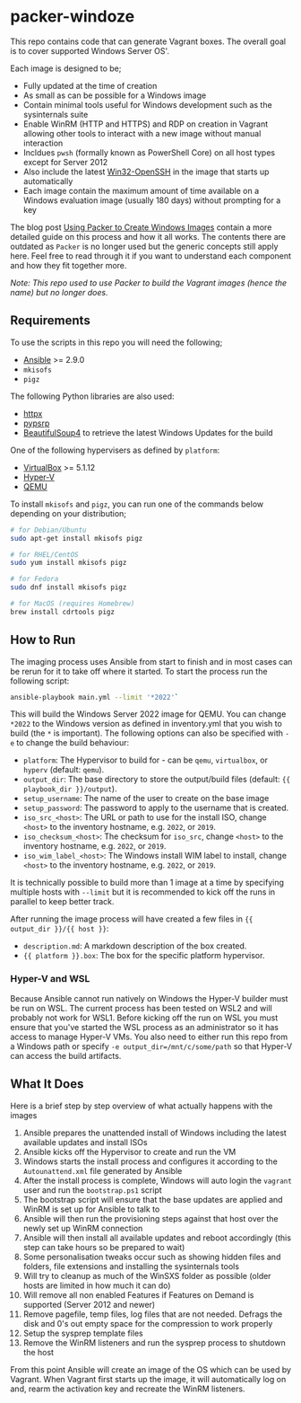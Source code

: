 # packer-windoze

This repo contains code that can generate Vagrant boxes.
The overall goal is to cover supported Windows Server OS'.

Each image is designed to be;

* Fully updated at the time of creation
* As small as can be possible for a Windows image
* Contain minimal tools useful for Windows development such as the sysinternals suite
* Enable WinRM (HTTP and HTTPS) and RDP on creation in Vagrant allowing other tools to interact with a new image without manual interaction
* Incldues `pwsh` (formally known as PowerShell Core) on all host types except for Server 2012
* Also include the latest [Win32-OpenSSH](https://github.com/PowerShell/Win32-OpenSSH) in the image that starts up automatically
* Each image contain the maximum amount of time available on a Windows evaluation image (usually 180 days) without prompting for a key

The blog post [Using Packer to Create Windows Images](http://www.bloggingforlogging.com/2017/11/23/using-packer-to-create-windows-images/) contain a more detailed guide on this process and how it all works.
The contents there are outdated as `Packer` is no longer used but the generic concepts still apply here.
Feel free to read through it if you want to understand each component and how they fit together more.

_Note: This repo used to use Packer to build the Vagrant images (hence the name) but no longer does._

## Requirements

To use the scripts in this repo you will need the following;

* [Ansible](https://github.com/ansible/ansible) >= 2.9.0
* `mkisofs`
* `pigz`

The following Python libraries are also used:

* [httpx](https://pypi.org/project/httpx/)
* [pypsrp](https://pypi.org/project/pypsrp/)
* [BeautifulSoup4](https://www.crummy.com/software/BeautifulSoup/) to retrieve the latest Windows Updates for the build

One of the following hypervisers as defined by `platform`:

* [VirtualBox](https://www.virtualbox.org/wiki/Downloads) >= 5.1.12
* [Hyper-V](https://docs.microsoft.com/en-us/windows-server/virtualization/hyper-v/hyper-v-on-windows-server)
* [QEMU](https://www.qemu.org/)

To install `mkisofs` and `pigz`, you can run one of the commands below depending on your distribution;

```bash
# for Debian/Ubuntu
sudo apt-get install mkisofs pigz

# for RHEL/CentOS
sudo yum install mkisofs pigz

# for Fedora
sudo dnf install mkisofs pigz

# for MacOS (requires Homebrew)
brew install cdrtools pigz
```


## How to Run

The imaging process uses Ansible from start to finish and in most cases can be rerun for it to take off where it started.
To start the process run the following script:

```bash
ansible-playbook main.yml --limit '*2022'`
```

This will build the Windows Server 2022 image for QEMU.
You can change `*2022` to the Windows version as defined in inventory.yml that you wish to build (the `*` is important).
The following options can also be specified with `-e` to change the build behaviour:

* `platform`: The Hypervisor to build for - can be `qemu`, `virtualbox`, or `hyperv` (default: `qemu`).
* `output_dir`: The base directory to store the output/build files (default: `{{ playbook_dir }}/output`).
* `setup_username`: The name of the user to create on the base image
* `setup_password`: The password to apply to the username that is created.
* `iso_src_<host>`: The URL or path to use for the install ISO, change `<host>` to the inventory hostname, e.g. `2022`, or `2019`.
* `iso_checksum_<host>`: The checksum for `iso_src`, change `<host>` to the inventory hostname, e.g. `2022`, or `2019`.
* `iso_wim_label_<host>`: The Windows install WIM label to install, change `<host>` to the inventory hostname, e.g. `2022`, or `2019`.

It is technically possible to build more than 1 image at a time by specifying multiple hosts with `--limit` but it is recommended to kick off the runs in parallel to keep better track.

After running the image process will have created a few files in `{{ output_dir }}/{{ host }}`:

* `description.md`: A markdown description of the box created.
* `{{ platform }}.box`: The box for the specific platform hypervisor.

### Hyper-V and WSL

Because Ansible cannot run natively on Windows the Hyper-V builder must be run on WSL.
The current process has been tested on WSL2 and will probably not work for WSL1.
Before kicking off the run on WSL you must ensure that you've started the WSL process as an administrator so it has access to manage Hyper-V VMs.
You also need to either run this repo from a Windows path or specify `-e output_dir=/mnt/c/some/path` so that Hyper-V can access the build artifacts.


## What It Does

Here is a brief step by step overview of what actually happens with the images

1. Ansible prepares the unattended install of Windows including the latest available updates and install ISOs
1. Ansible kicks off the Hypervisor to create and run the VM
1. Windows starts the install process and configures it according to the `Autounattend.xml` file generated by Ansible
1. After the install process is complete, Windows will auto login the `vagrant` user and run the `bootstrap.ps1` script
1. The bootstrap script will ensure that the base updates are applied and WinRM is set up for Ansible to talk to
1. Ansible will then run the provisioning steps against that host over the newly set up WinRM connection
1. Ansible will then install all available updates and reboot accordingly (this step can take hours so be prepared to wait)
1. Some personalisation tweaks occur such as showing hidden files and folders, file extensions and installing the sysinternals tools
1. Will try to cleanup as much of the WinSXS folder as possible (older hosts are limited in how much it can do)
1. Will remove all non enabled Features if Features on Demand is supported (Server 2012 and newer)
1. Remove pagefile, temp files, log files that are not needed. Defrags the disk and 0's out empty space for the compression to work properly
1. Setup the sysprep template files
1. Remove the WinRM listeners and run the sysprep process to shutdown the host

From this point Ansible will create an image of the OS which can be used by Vagrant.
When Vagrant first starts up the image, it will automatically log on and, rearm the activation key and recreate the WinRM listeners.
